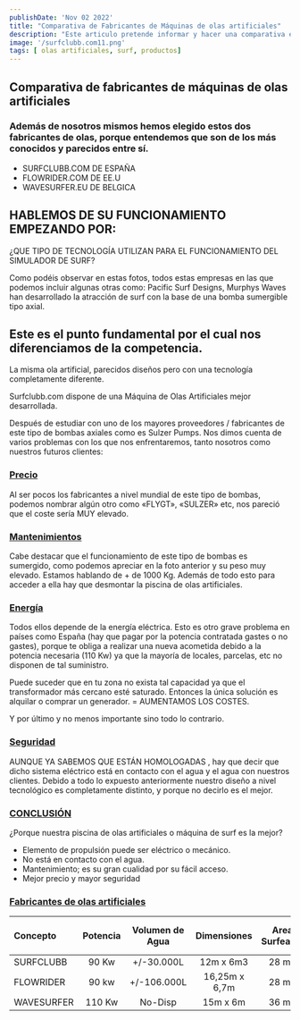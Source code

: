 ```yaml
---
publishDate: 'Nov 02 2022'
title: "Comparativa de Fabricantes de Máquinas de olas artificiales"
description: "Este articulo pretende informar y hacer una comparativa entre fabricantes de olas artificiales."
image: '/surfclubb.com11.png'
tags: [ olas artificiales, surf, productos]
---
```


## Comparativa de fabricantes de máquinas de olas artificiales

### Además de nosotros mismos hemos elegido estos dos fabricantes de olas, porque entendemos que son de los más conocidos y parecidos entre sí.

- SURFCLUBB.COM     DE   ESPAÑA
- FLOWRIDER.COM     DE   EE.U
- WAVESURFER.EU     DE   BELGICA

## HABLEMOS DE SU FUNCIONAMIENTO EMPEZANDO POR:

¿QUE TIPO DE TECNOLOGÍA UTILIZAN PARA EL FUNCIONAMIENTO DEL SIMULADOR DE SURF?

Como podéis observar en estas fotos, todos estas empresas en las que podemos incluir algunas otras como: Pacific Surf Designs, Murphys Waves han desarrollado la atracción de surf con la base de una bomba sumergible tipo axial.



## Este es el punto fundamental por el cual nos diferenciamos de la competencia.

La misma ola artificial, parecidos diseños pero con una tecnología completamente diferente.

Surfclubb.com dispone de una Máquina de Olas Artificiales mejor desarrollada.

Después de estudiar con uno de los mayores proveedores / fabricantes de este tipo de bombas axiales como es Sulzer Pumps. Nos dimos cuenta de varios problemas con los que nos enfrentaremos, tanto nosotros como nuestros futuros clientes:

### [Precio](https://)

Al ser pocos los fabricantes a nivel mundial de este tipo de bombas, podemos nombrar algún otro como «FLYGT», «SULZER» etc, nos pareció que el coste sería MUY elevado.

### [Mantenimientos](https://)

Cabe destacar que el funcionamiento de este tipo de bombas es sumergido, como podemos apreciar en la foto anterior y su peso muy elevado. Estamos hablando de + de 1000 Kg. Además de todo esto para acceder a ella hay que desmontar la piscina de olas artificiales.

### [Energía](https://)

Todos ellos depende de la energía eléctrica. Esto es otro grave problema en países como España (hay que pagar por la potencia contratada gastes o no gastes), porque te obliga a realizar una nueva acometida debido a la potencia necesaria (110 Kw) ya que la mayoría de locales, parcelas, etc no disponen de tal suministro.

Puede suceder que en tu zona no exista tal capacidad ya que el transformador más cercano esté saturado. Entonces la única solución es alquilar o comprar un generador. = AUMENTAMOS LOS COSTES.

Y por último y no menos importante sino todo lo contrario.

### [Seguridad](https://)

AUNQUE YA SABEMOS QUE ESTÁN HOMOLOGADAS
, hay que decir que dicho sistema eléctrico está en contacto con el agua y el agua con nuestros clientes.
Debido a todo lo expuesto anteriormente nuestro diseño a nivel tecnológico es completamente distinto, y porque no decirlo es el mejor.

### [CONCLUSIÓN](https://)

¿Porque nuestra piscina de olas artificiales o máquina de surf es la mejor?

- Elemento de propulsión puede ser eléctrico o mecánico.
- No está en contacto con el agua.
- Mantenimiento; es su gran cualidad por su fácil acceso.
- Mejor precio y mayor seguridad


### [Fabricantes de olas artificiales](https://)

| Concepto   | Potencia | Volumen de Agua | Dimensiones | Area Surfeable | Precios | MOTOR EXTERIOR ELEC/GASOIL | DISEÑO ADAPTABLE
| :--------- | :----------:| :----------: | :----------: | :-----------: | :-----: | :------------------------: | :----------:
| SURFCLUBB  | 90 Kw		   | +/-30.000L   | 12m x 6m3    | 28 m2         | BARATO  | SI                         | SI
| FLOWRIDER  | 90 kw       | +/-106.000L  | 16,25m x 6,7m| 28 m2         | CARO    | NO                         |	NO DISP
| WAVESURFER | 110 Kw      |	No-Disp	    |15m x 6m      | 36 m2         | MEDIO   | NO                         | NO DISP  

